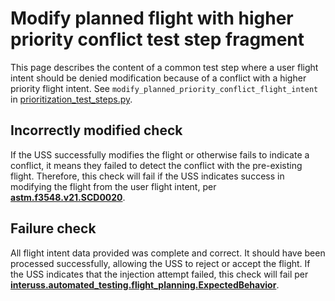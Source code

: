 # Modify planned flight with higher priority conflict test step fragment

This page describes the content of a common test step where a user flight intent should be denied modification because
of a conflict with a higher priority flight intent.
See `modify_planned_priority_conflict_flight_intent` in [prioritization_test_steps.py](prioritization_test_steps.py).

## Incorrectly modified check

If the USS successfully modifies the flight or otherwise fails to indicate a conflict, it means they failed to detect
the conflict with the pre-existing flight.
Therefore, this check will fail if the USS indicates success in modifying the flight from the user flight intent,
per **[astm.f3548.v21.SCD0020](../../requirements/astm/f3548/v21.md)**.

## Failure check

All flight intent data provided was complete and correct. It should have been processed successfully, allowing the USS
to reject or accept the flight. If the USS indicates that the injection attempt failed, this check will fail per
**[interuss.automated_testing.flight_planning.ExpectedBehavior](../../requirements/interuss/automated_testing/flight_planning.md)**.
